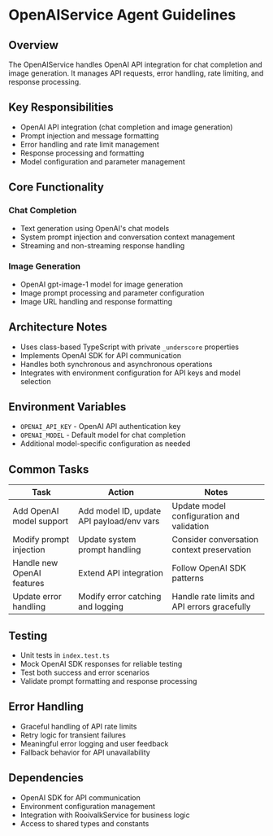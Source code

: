 # OpenAIService Agent Guidelines

## Overview

The OpenAIService handles OpenAI API integration for chat completion and image generation. It manages API requests, error handling, rate limiting, and response processing.

## Key Responsibilities

- OpenAI API integration (chat completion and image generation)
- Prompt injection and message formatting
- Error handling and rate limit management
- Response processing and formatting
- Model configuration and parameter management

## Core Functionality

### Chat Completion

- Text generation using OpenAI's chat models
- System prompt injection and conversation context management
- Streaming and non-streaming response handling

### Image Generation

- OpenAI gpt-image-1 model for image generation
- Image prompt processing and parameter configuration
- Image URL handling and response formatting

## Architecture Notes

- Uses class-based TypeScript with private `_underscore` properties
- Implements OpenAI SDK for API communication
- Handles both synchronous and asynchronous operations
- Integrates with environment configuration for API keys and model selection

## Environment Variables

- `OPENAI_API_KEY` - OpenAI API authentication key
- `OPENAI_MODEL` - Default model for chat completion
- Additional model-specific configuration as needed

## Common Tasks

| Task                       | Action                                    | Notes                                        |
| -------------------------- | ----------------------------------------- | -------------------------------------------- |
| Add OpenAI model support   | Add model ID, update API payload/env vars | Update model configuration and validation    |
| Modify prompt injection    | Update system prompt handling             | Consider conversation context preservation   |
| Handle new OpenAI features | Extend API integration                    | Follow OpenAI SDK patterns                   |
| Update error handling      | Modify error catching and logging         | Handle rate limits and API errors gracefully |

## Testing

- Unit tests in `index.test.ts`
- Mock OpenAI SDK responses for reliable testing
- Test both success and error scenarios
- Validate prompt formatting and response processing

## Error Handling

- Graceful handling of API rate limits
- Retry logic for transient failures
- Meaningful error logging and user feedback
- Fallback behavior for API unavailability

## Dependencies

- OpenAI SDK for API communication
- Environment configuration management
- Integration with RooivalkService for business logic
- Access to shared types and constants
